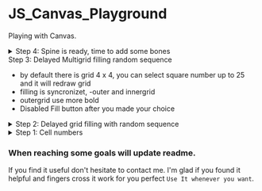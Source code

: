 # JS_Canvas_Playground

Playing with Canvas.
<details>
<summary>Step 4: Spine is ready, time to add some bones</summary>

 - last time will show frame which contains all arrays
 will use only cell from this moment
 - added Favicon it is so much easier to work when you have your own favicon. recomend to all easy to find where is your project in hundred tables
 - still work on any square number, but from now it  could start to be more adjusted to 9 x 9. (Sudoku)
</details

<details>
<summary>Step 3: Delayed Multigrid filling random sequence</summary>

 - by default there is grid 4 x 4, you can select square number up to 25
   and it will redraw grid
 - filling is syncronizet, -outer and innergrid
 - outergrid use more bold
 - Disabled Fill button after you made your choice
</details>

<details>
<summary>Step 2: Delayed grid filling with random sequence</summary>

 - still only thing you can provide is dimensions
 - You cannot interact at this moment, just to reload and it will do it again
 - Not promiss I will make a button to clear screen.
</details>

<details>
<summary>Step 1: Cell numbers</summary>
 
  -  dimensions you provide in DIM variable (it is square) valid for all versions
  - when you hover over table it will write cell number in cell. horizontal sequence.
  - uncomment line and you can draw with black. Have your own approach and create eraser and picking color, make grid thicker and you have option to make nice drawing table in browser
  </details>

### When reaching some goals will update readme.

If you find it useful don't hesitate to contact me. I'm glad if you found it helpful and fingers cross it work for you perfect `Use It whenever you want`.
